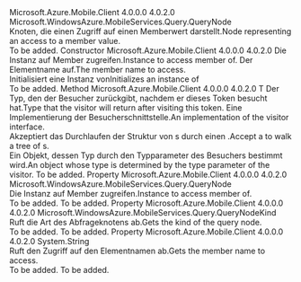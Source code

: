 <Type Name="MemberAccessNode" FullName="Microsoft.WindowsAzure.MobileServices.Query.MemberAccessNode">
  <TypeSignature Language="C#" Value="public sealed class MemberAccessNode : Microsoft.WindowsAzure.MobileServices.Query.QueryNode" />
  <TypeSignature Language="ILAsm" Value=".class public auto ansi sealed beforefieldinit MemberAccessNode extends Microsoft.WindowsAzure.MobileServices.Query.QueryNode" />
  <TypeSignature Language="DocId" Value="T:Microsoft.WindowsAzure.MobileServices.Query.MemberAccessNode" />
  <TypeSignature Language="VB.NET" Value="Public NotInheritable Class MemberAccessNode&#xA;Inherits QueryNode" />
  <TypeSignature Language="F#" Value="type MemberAccessNode = class&#xA;    inherit QueryNode" />
  <AssemblyInfo>
    <AssemblyName>Microsoft.Azure.Mobile.Client</AssemblyName>
    <AssemblyVersion>4.0.0.0</AssemblyVersion>
    <AssemblyVersion>4.0.2.0</AssemblyVersion>
  </AssemblyInfo>
  <Base>
    <BaseTypeName>Microsoft.WindowsAzure.MobileServices.Query.QueryNode</BaseTypeName>
  </Base>
  <Interfaces />
  <Docs>
    <summary>
            <span data-ttu-id="46b39-101">Knoten, die einen Zugriff auf einen Memberwert darstellt.</span><span class="sxs-lookup"><span data-stu-id="46b39-101">Node representing an access to a member value.</span></span>
            </summary>
    <remarks>To be added.</remarks>
  </Docs>
  <Members>
    <Member MemberName=".ctor">
      <MemberSignature Language="C#" Value="public MemberAccessNode (Microsoft.WindowsAzure.MobileServices.Query.QueryNode instance, string memberName);" />
      <MemberSignature Language="ILAsm" Value=".method public hidebysig specialname rtspecialname instance void .ctor(class Microsoft.WindowsAzure.MobileServices.Query.QueryNode instance, string memberName) cil managed" />
      <MemberSignature Language="DocId" Value="M:Microsoft.WindowsAzure.MobileServices.Query.MemberAccessNode.#ctor(Microsoft.WindowsAzure.MobileServices.Query.QueryNode,System.String)" />
      <MemberSignature Language="VB.NET" Value="Public Sub New (instance As QueryNode, memberName As String)" />
      <MemberSignature Language="F#" Value="new Microsoft.WindowsAzure.MobileServices.Query.MemberAccessNode : Microsoft.WindowsAzure.MobileServices.Query.QueryNode * string -&gt; Microsoft.WindowsAzure.MobileServices.Query.MemberAccessNode" Usage="new Microsoft.WindowsAzure.MobileServices.Query.MemberAccessNode (instance, memberName)" />
      <MemberType>Constructor</MemberType>
      <AssemblyInfo>
        <AssemblyName>Microsoft.Azure.Mobile.Client</AssemblyName>
        <AssemblyVersion>4.0.0.0</AssemblyVersion>
        <AssemblyVersion>4.0.2.0</AssemblyVersion>
      </AssemblyInfo>
      <Parameters>
        <Parameter Name="instance" Type="Microsoft.WindowsAzure.MobileServices.Query.QueryNode" />
        <Parameter Name="memberName" Type="System.String" />
      </Parameters>
      <Docs>
        <param name="instance"><span data-ttu-id="46b39-102">Die Instanz auf Member zugreifen.</span><span class="sxs-lookup"><span data-stu-id="46b39-102">Instance to access member of.</span></span></param>
        <param name="memberName"><span data-ttu-id="46b39-103">Der Elementname auf.</span><span class="sxs-lookup"><span data-stu-id="46b39-103">The member name to access.</span></span></param>
        <summary>
            <span data-ttu-id="46b39-104">Initialisiert eine Instanz von<see cref="T:Microsoft.WindowsAzure.MobileServices.Query.MemberAccessNode" /></span><span class="sxs-lookup"><span data-stu-id="46b39-104">Initializes an instance of <see cref="T:Microsoft.WindowsAzure.MobileServices.Query.MemberAccessNode" /></span></span></summary>
        <remarks>To be added.</remarks>
      </Docs>
    </Member>
    <Member MemberName="Accept&lt;T&gt;">
      <MemberSignature Language="C#" Value="public override T Accept&lt;T&gt; (Microsoft.WindowsAzure.MobileServices.Query.QueryNodeVisitor&lt;T&gt; visitor);" />
      <MemberSignature Language="ILAsm" Value=".method public hidebysig virtual instance !!T Accept&lt;T&gt;(class Microsoft.WindowsAzure.MobileServices.Query.QueryNodeVisitor`1&lt;!!T&gt; visitor) cil managed" />
      <MemberSignature Language="DocId" Value="M:Microsoft.WindowsAzure.MobileServices.Query.MemberAccessNode.Accept``1(Microsoft.WindowsAzure.MobileServices.Query.QueryNodeVisitor{``0})" />
      <MemberSignature Language="VB.NET" Value="Public Overrides Function Accept(Of T) (visitor As QueryNodeVisitor(Of T)) As T" />
      <MemberSignature Language="F#" Value="override this.Accept : Microsoft.WindowsAzure.MobileServices.Query.QueryNodeVisitor&lt;'T&gt; -&gt; 'T" Usage="memberAccessNode.Accept visitor" />
      <MemberType>Method</MemberType>
      <AssemblyInfo>
        <AssemblyName>Microsoft.Azure.Mobile.Client</AssemblyName>
        <AssemblyVersion>4.0.0.0</AssemblyVersion>
        <AssemblyVersion>4.0.2.0</AssemblyVersion>
      </AssemblyInfo>
      <ReturnValue>
        <ReturnType>T</ReturnType>
      </ReturnValue>
      <TypeParameters>
        <TypeParameter Name="T" />
      </TypeParameters>
      <Parameters>
        <Parameter Name="visitor" Type="Microsoft.WindowsAzure.MobileServices.Query.QueryNodeVisitor&lt;T&gt;" />
      </Parameters>
      <Docs>
        <typeparam name="T"><span data-ttu-id="46b39-105">Der Typ, den der Besucher zurückgibt, nachdem er dieses Token besucht hat.</span><span class="sxs-lookup"><span data-stu-id="46b39-105">Type that the visitor will return after visiting this token.</span></span></typeparam>
        <param name="visitor"><span data-ttu-id="46b39-106">Eine Implementierung der Besucherschnittstelle.</span><span class="sxs-lookup"><span data-stu-id="46b39-106">An implementation of the visitor interface.</span></span></param>
        <summary>
            <span data-ttu-id="46b39-107">Akzeptiert das Durchlaufen der Struktur von <see cref="T:Microsoft.WindowsAzure.MobileServices.Query.QueryNodeVisitor`1" />s durch einen <see cref="T:Microsoft.WindowsAzure.MobileServices.Query.QueryNode" />.</span><span class="sxs-lookup"><span data-stu-id="46b39-107">Accept a <see cref="T:Microsoft.WindowsAzure.MobileServices.Query.QueryNodeVisitor`1" /> to walk a tree of <see cref="T:Microsoft.WindowsAzure.MobileServices.Query.QueryNode" />s.</span></span>
            </summary>
        <returns><span data-ttu-id="46b39-108">Ein Objekt, dessen Typ durch den Typparameter des Besuchers bestimmt wird.</span><span class="sxs-lookup"><span data-stu-id="46b39-108">An object whose type is determined by the type parameter of the visitor.</span></span></returns>
        <remarks>To be added.</remarks>
      </Docs>
    </Member>
    <Member MemberName="Instance">
      <MemberSignature Language="C#" Value="public Microsoft.WindowsAzure.MobileServices.Query.QueryNode Instance { get; }" />
      <MemberSignature Language="ILAsm" Value=".property instance class Microsoft.WindowsAzure.MobileServices.Query.QueryNode Instance" />
      <MemberSignature Language="DocId" Value="P:Microsoft.WindowsAzure.MobileServices.Query.MemberAccessNode.Instance" />
      <MemberSignature Language="VB.NET" Value="Public ReadOnly Property Instance As QueryNode" />
      <MemberSignature Language="F#" Value="member this.Instance : Microsoft.WindowsAzure.MobileServices.Query.QueryNode" Usage="Microsoft.WindowsAzure.MobileServices.Query.MemberAccessNode.Instance" />
      <MemberType>Property</MemberType>
      <AssemblyInfo>
        <AssemblyName>Microsoft.Azure.Mobile.Client</AssemblyName>
        <AssemblyVersion>4.0.0.0</AssemblyVersion>
        <AssemblyVersion>4.0.2.0</AssemblyVersion>
      </AssemblyInfo>
      <ReturnValue>
        <ReturnType>Microsoft.WindowsAzure.MobileServices.Query.QueryNode</ReturnType>
      </ReturnValue>
      <Docs>
        <summary>
            <span data-ttu-id="46b39-109">Die Instanz auf Member zugreifen.</span><span class="sxs-lookup"><span data-stu-id="46b39-109">Instance to access member of.</span></span>
            </summary>
        <value>To be added.</value>
        <remarks>To be added.</remarks>
      </Docs>
    </Member>
    <Member MemberName="Kind">
      <MemberSignature Language="C#" Value="public override Microsoft.WindowsAzure.MobileServices.Query.QueryNodeKind Kind { get; }" />
      <MemberSignature Language="ILAsm" Value=".property instance valuetype Microsoft.WindowsAzure.MobileServices.Query.QueryNodeKind Kind" />
      <MemberSignature Language="DocId" Value="P:Microsoft.WindowsAzure.MobileServices.Query.MemberAccessNode.Kind" />
      <MemberSignature Language="VB.NET" Value="Public Overrides ReadOnly Property Kind As QueryNodeKind" />
      <MemberSignature Language="F#" Value="member this.Kind : Microsoft.WindowsAzure.MobileServices.Query.QueryNodeKind" Usage="Microsoft.WindowsAzure.MobileServices.Query.MemberAccessNode.Kind" />
      <MemberType>Property</MemberType>
      <AssemblyInfo>
        <AssemblyName>Microsoft.Azure.Mobile.Client</AssemblyName>
        <AssemblyVersion>4.0.0.0</AssemblyVersion>
        <AssemblyVersion>4.0.2.0</AssemblyVersion>
      </AssemblyInfo>
      <ReturnValue>
        <ReturnType>Microsoft.WindowsAzure.MobileServices.Query.QueryNodeKind</ReturnType>
      </ReturnValue>
      <Docs>
        <summary>
            <span data-ttu-id="46b39-110">Ruft die Art des Abfrageknotens ab.</span><span class="sxs-lookup"><span data-stu-id="46b39-110">Gets the kind of the query node.</span></span>
            </summary>
        <value>To be added.</value>
        <remarks>To be added.</remarks>
      </Docs>
    </Member>
    <Member MemberName="MemberName">
      <MemberSignature Language="C#" Value="public string MemberName { get; }" />
      <MemberSignature Language="ILAsm" Value=".property instance string MemberName" />
      <MemberSignature Language="DocId" Value="P:Microsoft.WindowsAzure.MobileServices.Query.MemberAccessNode.MemberName" />
      <MemberSignature Language="VB.NET" Value="Public ReadOnly Property MemberName As String" />
      <MemberSignature Language="F#" Value="member this.MemberName : string" Usage="Microsoft.WindowsAzure.MobileServices.Query.MemberAccessNode.MemberName" />
      <MemberType>Property</MemberType>
      <AssemblyInfo>
        <AssemblyName>Microsoft.Azure.Mobile.Client</AssemblyName>
        <AssemblyVersion>4.0.0.0</AssemblyVersion>
        <AssemblyVersion>4.0.2.0</AssemblyVersion>
      </AssemblyInfo>
      <ReturnValue>
        <ReturnType>System.String</ReturnType>
      </ReturnValue>
      <Docs>
        <summary>
            <span data-ttu-id="46b39-111">Ruft den Zugriff auf den Elementnamen ab.</span><span class="sxs-lookup"><span data-stu-id="46b39-111">Gets the member name to access.</span></span>
            </summary>
        <value>To be added.</value>
        <remarks>To be added.</remarks>
      </Docs>
    </Member>
  </Members>
</Type>